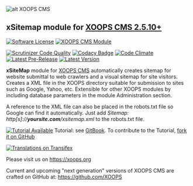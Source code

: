 ![alt XOOPS CMS](https://xoops.org/images/logoXoopsPhp8.png)
## xSitemap module for  [XOOPS CMS 2.5.10+](https://xoops.org)
[![Software License](https://img.shields.io/badge/license-GPL-brightgreen.svg?style=flat)](https://www.gnu.org/licenses/gpl-2.0.html)
[![XOOPS CMS Module](https://img.shields.io/badge/XOOPS%20CMS-Module-blue.svg)](https://xoops.org)

[![Scrutinizer Code Quality](https://img.shields.io/scrutinizer/g/XoopsModules25x/xsitemap.svg?style=flat)](https://scrutinizer-ci.com/g/XoopsModules25x/xsitemap/?branch=master)
[![Codacy Badge](https://api.codacy.com/project/badge/Grade/f5f73614cc9c4ae9975b88cd82f30584)](https://www.codacy.com/app/mambax7/xsitemap_2)
[![Code Climate](https://img.shields.io/codeclimate/github/XoopsModules25x/xsitemap.svg?style=flat)](https://codeclimate.com/github/XoopsModules25x/xsitemap)
[![Latest Pre-Release](https://img.shields.io/github/tag/XoopsModules25x/xsitemap.svg?style=flat)](https://github.com/XoopsModules25x/xsitemap/tags/)
[![Latest Version](https://img.shields.io/github/release/XoopsModules25x/xsitemap.svg?style=flat)](https://github.com/XoopsModules25x/xsitemap/releases/)

**xSiteMap** module for [XOOPS CMS](https://xoops.org) automatically creates sitemap for website submittal to web crawlers and a visual sitemap for site visitors. Creates a XML file in the XOOPS directory suitable for submission to sites such as Google, Yahoo, etc. Extensible for other XOOPS modules by including database parameters in the module Administration section.

A reference to the XML file can also be placed in the robots.txt file so Google can find it automatically.  Just add
_Sitemap: http\[s\]://**yoursite.com**/xsitemap.xml_ to the robots.txt file.

[![Tutorial Available](https://xoops.org/images/tutorial-available-blue.svg)](https://xoops.gitbook.io/xsitemap-tutorial/) Tutorial: see [GitBook](https://xoops.gitbook.io/xsitemap-tutorial/).
To contribute to the Tutorial, [fork it on GitHub](https://github.com/XoopsDocs/xsitemap-tutorial)

[![Translations on Transifex](https://xoops.org/images/translations-transifex-blue.svg)](https://www.transifex.com/xoops)

Please visit us on https://xoops.org

Current and upcoming "next generation" versions of XOOPS CMS are crafted on GitHub at: https://github.com/XOOPS
